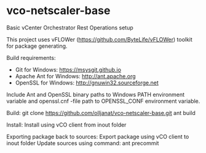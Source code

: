 vco-netscaler-base
==================
Basic vCenter Orchestrator Rest Operations setup

This project uses vFLOWer (https://github.com/ByteLife/vFLOWer) toolkit for package generating.

Build requirements:
- Git for Windows: https://msysgit.github.io
- Apache Ant for Windows: http://ant.apache.org
- OpenSSL for Windows: http://gnuwin32.sourceforge.net

Include Ant and OpenSSL binary paths to Windows PATH environment variable
and openssl.cnf -file path to OPENSSL_CONF environment variable.

Build:
git clone https://github.com/olljanat/vco-netscaler-base.git
ant build

Install:
Install using vCO client from inout folder

Exporting package back to sources:
Export package using vCO client to inout folder
Update sources using command:
ant precommit
